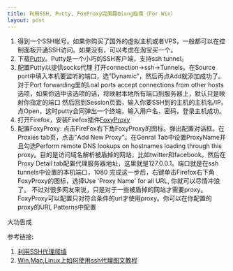 ```yaml
---
title: 利用SSH, Putty, FoxProxy完美翻Qiang指南（For Win）
layout: post
---
```


1. 得到一个SSH帐号。如果你购买了国外的虚拟主机或者VPS，一般都可以在控制面板开通SSH访问。如果没有，可以考虑在淘宝买一个。 
2. 下载<a href="http://www.chiark.greenend.org.uk/~sgtatham/putty/download.html">Putty</a>。Putty是一个小巧的SSH客户端，支持ssh tunnel。 
3. 配置Putty以提供socks代理 打开connection->ssh->Tunnels。在Source port中填入本机要监听的端口，选”Dynamic”，然后再点Add就添加成功了。对于Port forwarding里的Loal ports accept connections from other hosts选项，如果你选中该选项的话，将映射本地所有端口到服务器上，默认只是映射你指定的端口 然后回到Session页面，输入你要SSH到的主机的主机名/IP。点Open，这时putty会同弹出一个终端，输入用户名，密码，登录主机成功。 
4. 打开Firefox，安装Firefox插件<a href="https://addons.mozilla.org/en-US/firefox/addon/2464">FoxyProxy</a> 
5. 配置FoxyProxy: 点击FireFox右下角FoxyProxy的图标。弹出配置对话框。在Proxies tab页，点击"Add New Proxy"。在Genral Tab中设置ProxyName并且勾选Perform remote DNS lookups on hostnames loading through this proxy。目的是访问域名解析被盾掉的网站，比如twitter和facebook。然后在Proxy Detail tab配置代理服务器地址，这里就是127.0.0.1。端口就是在ssh tunnels中设置的本机端口，1080 完成这一步后，右键单击Firefox右下角FoxyProxy的图标，选择Use 'Proxy Name' for all URL, 你就可以尽情冲浪了。 不过对很多网友来说，只是对于一些被盾掉的网站才需要proxy。FoxyProxy可以配置只对符合条件的url才使用proxy。你可以在你配置的proxy的URL Patterns中配置

大功告成

参考链接:

1. <a href="http://www.iokay.net/it-technology/ssh-proxy/">利用SSH代理爬墙</a> 
2. <a href="http://blog.magicfirm.com/2010/01/sshproxy/">Win,Mac,Linux上如何使用ssh代理图文教程</a>



